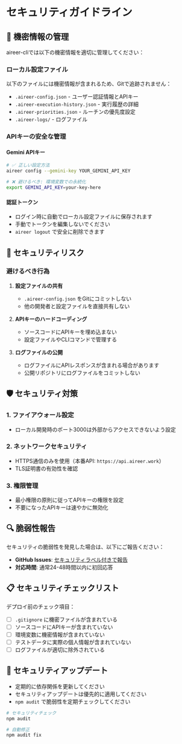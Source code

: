 # セキュリティガイドライン

## 🔐 機密情報の管理

aireer-cliでは以下の機密情報を適切に管理してください：

### ローカル設定ファイル

以下のファイルには機密情報が含まれるため、Gitで追跡されません：

- `.aireer-config.json` - ユーザー認証情報とAPIキー
- `.aireer-execution-history.json` - 実行履歴の詳細
- `.aireer-priorities.json` - ルーチンの優先度設定
- `.aireer-logs/` - ログファイル

### APIキーの安全な管理

#### Gemini APIキー
```bash
# ✅ 正しい設定方法
aireer config --gemini-key YOUR_GEMINI_API_KEY

# ❌ 避けるべき: 環境変数での永続化
export GEMINI_API_KEY=your-key-here
```

#### 認証トークン
- ログイン時に自動でローカル設定ファイルに保存されます
- 手動でトークンを編集しないでください
- `aireer logout` で安全に削除できます

## 🚨 セキュリティリスク

### 避けるべき行為

1. **設定ファイルの共有**
   - `.aireer-config.json` をGitにコミットしない
   - 他の開発者と設定ファイルを直接共有しない

2. **APIキーのハードコーディング**
   - ソースコードにAPIキーを埋め込まない
   - 設定ファイルやCLIコマンドで管理する

3. **ログファイルの公開**
   - ログファイルにAPIレスポンスが含まれる場合があります
   - 公開リポジトリにログファイルをコミットしない

## 🛡️ セキュリティ対策

### 1. ファイアウォール設定
- ローカル開発時のポート3000は外部からアクセスできないよう設定

### 2. ネットワークセキュリティ
- HTTPS通信のみを使用（本番API: `https://api.aireer.work`）
- TLS証明書の有効性を確認

### 3. 権限管理
- 最小権限の原則に従ってAPIキーの権限を設定
- 不要になったAPIキーは速やかに無効化

## 🔍 脆弱性報告

セキュリティの脆弱性を発見した場合は、以下にご報告ください：

- **GitHub Issues**: [セキュリティラベル付きで報告](https://github.com/pianopia/aireer-cli/issues)
- **対応時間**: 通常24-48時間以内に初回応答

## 📋 セキュリティチェックリスト

デプロイ前のチェック項目：

- [ ] `.gitignore` に機密ファイルが含まれている
- [ ] ソースコードにAPIキーが含まれていない
- [ ] 環境変数に機密情報が含まれていない
- [ ] テストデータに実際の個人情報が含まれていない
- [ ] ログファイルが適切に除外されている

## 🔄 セキュリティアップデート

- 定期的に依存関係を更新してください
- セキュリティアップデートは優先的に適用してください
- `npm audit` で脆弱性を定期チェックしてください

```bash
# セキュリティチェック
npm audit

# 自動修正
npm audit fix
``` 